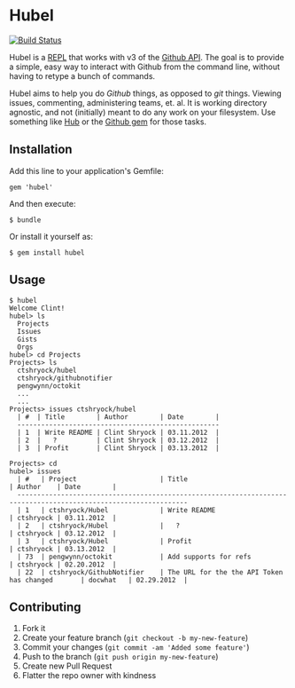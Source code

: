 # Hubel

[![Build Status](https://secure.travis-ci.org/ctshryock/hubel.png?branch=master)](http://travis-ci.org/ctshryock/hubel)

Hubel is a [REPL][1] that works with v3 of the [Github API][2]. The goal
is to provide a simple, easy way to interact with Github from the command line, without having to retype a bunch of commands. 

Hubel aims to help you do *Github* things, as opposed to *git* things. Viewing issues, commenting, administering teams, et. al. It is working directory agnostic, and not (initially) meant to do any work on your filesystem. Use something like [Hub][3] or the [Github gem][4] for those tasks.



## Installation

Add this line to your application's Gemfile:

    gem 'hubel'

And then execute:

    $ bundle

Or install it yourself as:

    $ gem install hubel

## Usage

    $ hubel
    Welcome Clint!
    hubel> ls
      Projects
      Issues
      Gists
      Orgs
    hubel> cd Projects
    Projects> ls
      ctshryock/hubel
      ctshryock/githubnotifier
      pengwynn/octokit
      ...
      ...
    Projects> issues ctshryock/hubel
      | #  | Title        | Author        | Date        |
      ---------------------------------------------------
      | 1  | Write README | Clint Shryock | 03.11.2012  |
      | 2  |   ?          | Clint Shryock | 03.12.2012  |
      | 3  | Profit       | Clint Shryock | 03.13.2012  |
      
    Projects> cd
    hubel> issues
      | #   | Project                     | Title                                           | Author    | Date        |
      -----------------------------------------------------------------------------------------------------------------
      | 1   | ctshryock/Hubel             | Write README                                    | ctshryock | 03.11.2012  |
      | 2   | ctshryock/Hubel             |   ?                                             | ctshryock | 03.12.2012  |
      | 3   | ctshryock/Hubel             | Profit                                          | ctshryock | 03.13.2012  |
      | 73  | pengwynn/octokit            | Add supports for refs                           | ctshryock | 02.20.2012  |
      | 22  | ctshryock/GithubNotifier    | The URL for the the API Token has changed       | docwhat   | 02.29.2012  |

## Contributing

1. Fork it
2. Create your feature branch (`git checkout -b my-new-feature`)
3. Commit your changes (`git commit -am 'Added some feature'`)
4. Push to the branch (`git push origin my-new-feature`)
5. Create new Pull Request
6. Flatter the repo owner with kindness




[1]: https://en.wikipedia.org/wiki/REPL
[2]: http://developer.github.com/v3
[3]: https://github.com/defunkt/hub
[4]: https://github.com/defunkt/github-gem